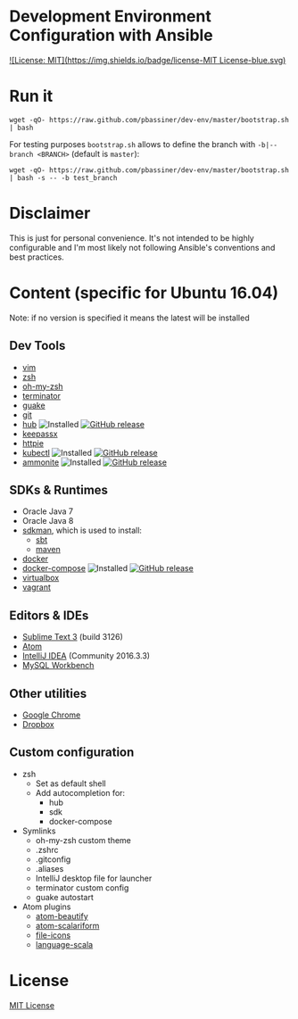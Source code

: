 Development Environment Configuration with Ansible
==================================================

[![License: MIT](https://img.shields.io/badge/license-MIT License-blue.svg)](https://raw.githubusercontent.com/pbassiner/dev-env/master/LICENSE)

# Run it
```shell
wget -qO- https://raw.github.com/pbassiner/dev-env/master/bootstrap.sh | bash
```
For testing purposes `bootstrap.sh` allows to define the branch with `-b|--branch <BRANCH>` (default is `master`):
```shell
wget -qO- https://raw.github.com/pbassiner/dev-env/master/bootstrap.sh | bash -s -- -b test_branch
```

# Disclaimer
This is just for personal convenience. It's not intended to be highly configurable and I'm most likely not following Ansible's conventions and best practices.

# Content (specific for Ubuntu 16.04)
Note: if no version is specified it means the latest will be installed

## Dev Tools
* [vim](http://www.vim.org/)
* [zsh](https://github.com/zsh-users/zsh)
* [oh-my-zsh](https://github.com/robbyrussell/oh-my-zsh)
* [terminator](https://launchpad.net/terminator/)
* [guake](https://github.com/Guake/guake/)
* [git](https://git-scm.com/)
* [hub](https://github.com/github/hub) ![Installed](https://img.shields.io/badge/current\-v2.2.9-blue.svg) [![GitHub release](https://img.shields.io/github/release/github/hub.svg?label=latest)](https://github.com/github/hub/releases/latest)
* [keepassx](https://www.keepassx.org/)
* [httpie](https://github.com/jkbrzt/httpie)
* [kubectl](https://github.com/kubernetes/kubernetes) ![Installed](https://img.shields.io/badge/current\-v1.5.2-blue.svg) [![GitHub release](https://img.shields.io/github/release/kubernetes/kubernetes.svg?label=latest)](https://github.com/kubernetes/kubernetes/releases/latest)
* [ammonite](https://github.com/lihaoyi/Ammonite) ![Installed](https://img.shields.io/badge/current\-v0.8.1-blue.svg) [![GitHub release](https://img.shields.io/github/release/lihaoyi/Ammonite.svg?label=latest)](https://github.com/lihaoyi/Ammonite/releases/latest)

## SDKs & Runtimes
* Oracle Java 7
* Oracle Java 8
* [sdkman](http://sdkman.io/), which is used to install:
    * [sbt](http://www.scala-sbt.org/)
    * [maven](https://maven.apache.org/)
* [docker](https://www.docker.com/)
* [docker-compose](https://docs.docker.com/compose/) ![Installed](https://img.shields.io/badge/current\-v1.9.0-blue.svg) [![GitHub release](https://img.shields.io/github/release/docker/compose.svg?label=latest)](https://github.com/docker/compose/releases/latest)
* [virtualbox](https://www.virtualbox.org/)
* [vagrant](https://www.vagrantup.com/)

## Editors & IDEs
* [Sublime Text 3](https://www.sublimetext.com/) (build 3126)
* [Atom](https://github.com/atom/atom)
* [IntelliJ IDEA](https://www.jetbrains.com/idea/) (Community 2016.3.3)
* [MySQL Workbench](https://www.mysql.com/products/workbench/)

## Other utilities
* [Google Chrome](https://www.google.com/chrome/browser/desktop/index.html)
* [Dropbox](https://www.dropbox.com/)

## Custom configuration
* zsh
    * Set as default shell
    * Add autocompletion for:
        * hub
        * sdk
        * docker-compose
* Symlinks
    * oh-my-zsh custom theme
    * .zshrc
    * .gitconfig
    * .aliases
    * IntelliJ desktop file for launcher
    * terminator custom config
    * guake autostart
* Atom plugins
    * [atom-beautify](https://github.com/Glavin001/atom-beautify)
    * [atom-scalariform](https://github.com/jackhopner/atom-scalariform)
    * [file-icons](https://github.com/DanBrooker/file-icons)
    * [language-scala](https://github.com/atom-community/language-scala)

# License
[MIT License](LICENSE)
